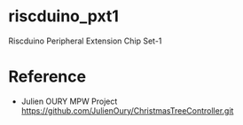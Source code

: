 # riscduino_pxt1
Riscduino Peripheral Extension Chip Set-1


# Reference
* Julien OURY MPW Project <https://github.com/JulienOury/ChristmasTreeController.git>
